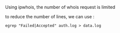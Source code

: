 Using ipwhois, the number of whois request is limited  

to reduce the number of lines, we can use :  

`egrep "Failed|Accepted" auth.log > data.log`

